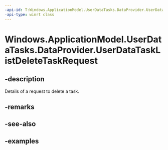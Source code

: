 ```yaml
---
-api-id: T:Windows.ApplicationModel.UserDataTasks.DataProvider.UserDataTaskListDeleteTaskRequest
-api-type: winrt class
---
```


<!-- Class syntax.
public class UserDataTaskListDeleteTaskRequest
-->

# Windows.ApplicationModel.UserDataTasks.DataProvider.UserDataTaskListDeleteTaskRequest

## -description
Details of a request to delete a task.

## -remarks

## -see-also

## -examples
